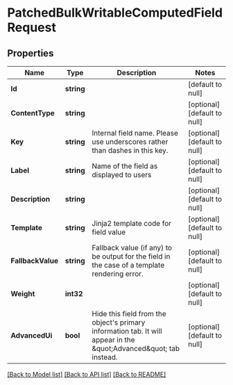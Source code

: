 # PatchedBulkWritableComputedFieldRequest

## Properties
Name | Type | Description | Notes
------------ | ------------- | ------------- | -------------
**Id** | **string** |  | [default to null]
**ContentType** | **string** |  | [optional] [default to null]
**Key** | **string** | Internal field name. Please use underscores rather than dashes in this key. | [optional] [default to null]
**Label** | **string** | Name of the field as displayed to users | [optional] [default to null]
**Description** | **string** |  | [optional] [default to null]
**Template** | **string** | Jinja2 template code for field value | [optional] [default to null]
**FallbackValue** | **string** | Fallback value (if any) to be output for the field in the case of a template rendering error. | [optional] [default to null]
**Weight** | **int32** |  | [optional] [default to null]
**AdvancedUi** | **bool** | Hide this field from the object&#x27;s primary information tab. It will appear in the \&quot;Advanced\&quot; tab instead. | [optional] [default to null]

[[Back to Model list]](../README.md#documentation-for-models) [[Back to API list]](../README.md#documentation-for-api-endpoints) [[Back to README]](../README.md)

